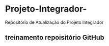 # Projeto-Integrador-
Repositório de Atualização do Projeto Integrador
## treinamento repoisitório GitHub
